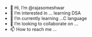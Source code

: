 - 👋 Hi, I’m @rajasomeshwar
- 👀 I’m interested in ... learning DSA
- 🌱 I’m currently learning ...C language 
- 💞️ I’m looking to collaborate on ...
- 📫 How to reach me ...

<!---
rajasomeshwar/rajasomeshwar is a ✨ special ✨ repository because its `README.md` (this file) appears on your GitHub profile.
You can click the Preview link to take a look at your changes.
--->
